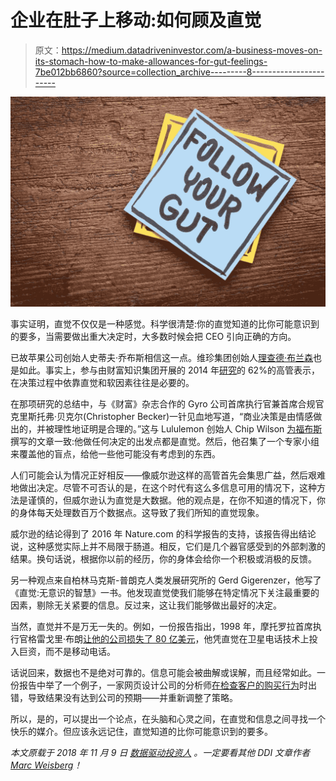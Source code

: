# 企业在肚子上移动:如何顾及直觉

> 原文：<https://medium.datadriveninvestor.com/a-business-moves-on-its-stomach-how-to-make-allowances-for-gut-feelings-7be012bb6860?source=collection_archive---------8----------------------->

![](img/89b1f5d548f7673fdcb1c3fab9341bdd.png)

事实证明，直觉不仅仅是一种感觉。科学很清楚:你的直觉知道的比你可能意识到的要多，当需要做出重大决定时，大多数时候会把 CEO 引向正确的方向。

已故苹果公司创始人史蒂夫·乔布斯相信这一点。维珍集团创始人[理查德·布兰森](https://blog.taskque.com/gut-feeling-helps-you-make-complex-business-decisions/)也是如此。事实上，参与由财富知识集团开展的 2014 年[研究](https://www.gyro.com/onlyhuman/Only%20Human%20Executive%20Summary.pdf)的 62%的高管表示，在决策过程中依靠直觉和软因素往往是必要的。

在那项研究的总结中，与《财富》杂志合作的 Gyro 公司首席执行官兼首席合规官克里斯托弗·贝克尔(Christopher Becker)一针见血地写道，“商业决策是由情感做出的，并被理性地证明是合理的。”这与 Lululemon 创始人 Chip Wilson [为福布斯](https://www.forbes.com/sites/chipwilson/2018/06/14/trusting-your-gut-is-the-best-business-tool-youve-got-if-you-can-listen/#1725944a4b16)撰写的文章一致:他做任何决定的出发点都是直觉。然后，他召集了一个专家小组来覆盖他的盲点，给他一些他可能没有考虑到的东西。

人们可能会认为情况正好相反——像威尔逊这样的高管首先会集思广益，然后艰难地做出决定。尽管不可否认的是，在这个时代有这么多信息可用的情况下，这种方法是谨慎的，但威尔逊认为直觉是大数据。他的观点是，在你不知道的情况下，你的身体每天处理数百万个数据点。这导致了我们所知的直觉现象。

威尔逊的结论得到了 2016 年 Nature.com 的科学报告的支持，该报告得出结论说，这种感觉实际上并不局限于肠道。相反，它们是几个器官感受到的外部刺激的结果。换句话说，根据你以前的经历，你的身体会给你一个积极或消极的反馈。

另一种观点来自柏林马克斯-普朗克人类发展研究所的 Gerd Gigerenzer，他写了《直觉:无意识的智慧》一书。他发现直觉使我们能够在特定情况下关注最重要的因素，剔除无关紧要的信息。反过来，这让我们能够做出最好的决定。

当然，直觉并不是万无一失的。例如，一份报告指出，1998 年，摩托罗拉首席执行官格雷戈里·布朗[让他的公司损失了 80 亿美元](https://www.allbusiness.com/gut-instinct-data-more-important-business-decision-17420-1.html)，他凭直觉在卫星电话技术上投入巨资，而不是移动电话。

话说回来，数据也不是绝对可靠的。信息可能会被曲解或误解，而且经常如此。一份报告中举了一个例子，一家网页设计公司的分析师[在检查客户的购买行为](https://blog.taskque.com/gut-feeling-helps-you-make-complex-business-decisions/)时出错，导致结果没有达到公司的预期——并重新调整了策略。

所以，是的，可以提出一个论点，在头脑和心灵之间，在直觉和信息之间寻找一个快乐的媒介。但应该永远记住，直觉知道的比你可能意识到的要多。

*本文原载于 2018 年 11 月 9 日* [*数据驱动投资人*](https://www.datadriveninvestor.com/2018/11/09/a-business-moves-on-its-stomach-how-to-make-allowances-for-gut-feelings/) *。一定要看其他 DDI 文章作者*[*Marc Weisberg*](https://www.datadriveninvestor.com/author/marcweisberg/)*！*